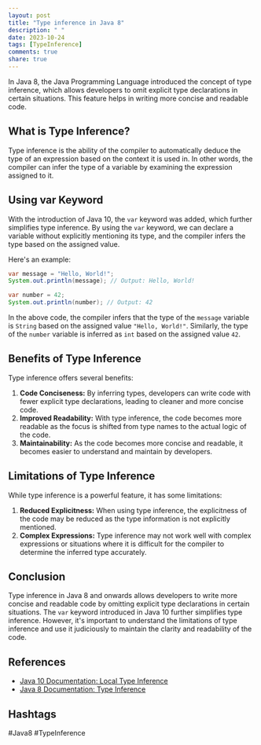 ```yaml
---
layout: post
title: "Type inference in Java 8"
description: " "
date: 2023-10-24
tags: [TypeInference]
comments: true
share: true
---
```


In Java 8, the Java Programming Language introduced the concept of type inference, which allows developers to omit explicit type declarations in certain situations. This feature helps in writing more concise and readable code.

## What is Type Inference?

Type inference is the ability of the compiler to automatically deduce the type of an expression based on the context it is used in. In other words, the compiler can infer the type of a variable by examining the expression assigned to it.

## Using var Keyword

With the introduction of Java 10, the `var` keyword was added, which further simplifies type inference. By using the `var` keyword, we can declare a variable without explicitly mentioning its type, and the compiler infers the type based on the assigned value.

Here's an example:

```java
var message = "Hello, World!";
System.out.println(message); // Output: Hello, World!

var number = 42;
System.out.println(number); // Output: 42
```

In the above code, the compiler infers that the type of the `message` variable is `String` based on the assigned value `"Hello, World!"`. Similarly, the type of the `number` variable is inferred as `int` based on the assigned value `42`.

## Benefits of Type Inference

Type inference offers several benefits:

1. **Code Conciseness:** By inferring types, developers can write code with fewer explicit type declarations, leading to cleaner and more concise code.
2. **Improved Readability:** With type inference, the code becomes more readable as the focus is shifted from type names to the actual logic of the code.
3. **Maintainability:** As the code becomes more concise and readable, it becomes easier to understand and maintain by developers.

## Limitations of Type Inference

While type inference is a powerful feature, it has some limitations:

1. **Reduced Explicitness:** When using type inference, the explicitness of the code may be reduced as the type information is not explicitly mentioned.
2. **Complex Expressions:** Type inference may not work well with complex expressions or situations where it is difficult for the compiler to determine the inferred type accurately.

## Conclusion

Type inference in Java 8 and onwards allows developers to write more concise and readable code by omitting explicit type declarations in certain situations. The `var` keyword introduced in Java 10 further simplifies type inference. However, it's important to understand the limitations of type inference and use it judiciously to maintain the clarity and readability of the code.

<!-- References -->
## References
- [Java 10 Documentation: Local Type Inference](https://docs.oracle.com/javase/10/language/local-variable-type-inference.html)
- [Java 8 Documentation: Type Inference](https://docs.oracle.com/javase/tutorial/java/generics/genTypeInference.html)

<!-- Hashtags -->
## Hashtags
#Java8 #TypeInference